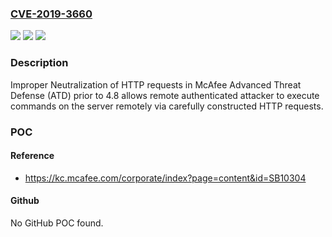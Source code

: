 ### [CVE-2019-3660](https://cve.mitre.org/cgi-bin/cvename.cgi?name=CVE-2019-3660)
![](https://img.shields.io/static/v1?label=Product&message=Advanced%20Threat%20Defense%20(ATD)&color=blue)
![](https://img.shields.io/static/v1?label=Version&message=%3C%204.8%20&color=brighgreen)
![](https://img.shields.io/static/v1?label=Vulnerability&message=Improper%20Neutralization%20of%20HTTP%20requests&color=brighgreen)

### Description

Improper Neutralization of HTTP requests in McAfee Advanced Threat Defense (ATD) prior to 4.8 allows remote authenticated attacker to execute commands on the server remotely via carefully constructed HTTP requests.

### POC

#### Reference
- https://kc.mcafee.com/corporate/index?page=content&id=SB10304

#### Github
No GitHub POC found.

